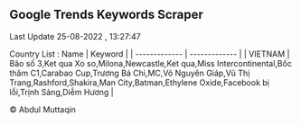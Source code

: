 

## Google Trends Keywords Scraper 
 
Last Update 25-08-2022 , 13:27:47

Country List :
 Name  | Keyword |
| ------------- | ------------- |
| VIETNAM | Bão số 3,Ket qua Xo so,Milona,Newcastle,Ket qua,Miss Intercontinental,Bốc thăm C1,Carabao Cup,Trương Bá Chi,MC,Võ Nguyên Giáp,Vũ Thị Trang,Rashford,Shakira,Man City,Batman,Ethylene Oxide,Facebook bị lỗi,Trịnh Sảng,Diễm Hương |



© Abdul Muttaqin 
